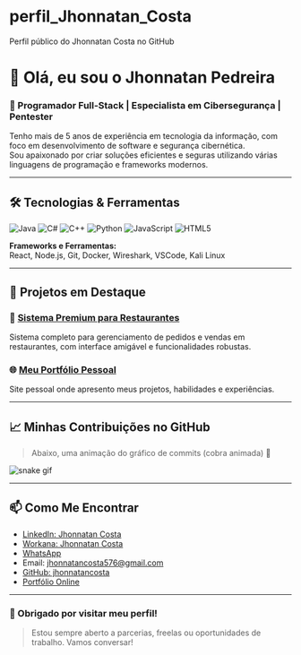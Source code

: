 # perfil_Jhonnatan_Costa
Perfil público do Jhonnatan Costa no GitHub
# 👋 Olá, eu sou o Jhonnatan Pedreira

### 🚀 Programador Full-Stack | Especialista em Cibersegurança | Pentester

Tenho mais de 5 anos de experiência em tecnologia da informação, com foco em desenvolvimento de software e segurança cibernética.  
Sou apaixonado por criar soluções eficientes e seguras utilizando várias linguagens de programação e frameworks modernos.

---

## 🛠️ Tecnologias & Ferramentas

![Java](https://img.shields.io/badge/Java-ED8B00?style=for-the-badge&logo=java&logoColor=white)
![C#](https://img.shields.io/badge/C%23-239120?style=for-the-badge&logo=c-sharp&logoColor=white)
![C++](https://img.shields.io/badge/C++-00599C?style=for-the-badge&logo=c%2B%2B&logoColor=white)
![Python](https://img.shields.io/badge/Python-3776AB?style=for-the-badge&logo=python&logoColor=white)
![JavaScript](https://img.shields.io/badge/JavaScript-F7DF1E?style=for-the-badge&logo=javascript&logoColor=black)
![HTML5](https://img.shields.io/badge/HTML5-E34F26?style=for-the-badge&logo=html5&logoColor=white)

**Frameworks e Ferramentas:**  
React, Node.js, Git, Docker, Wireshark, VSCode, Kali Linux

---

## 🌟 Projetos em Destaque

### 💼 [Sistema Premium para Restaurantes](https://lnkd.in/gSDdjFUA)  
Sistema completo para gerenciamento de pedidos e vendas em restaurantes, com interface amigável e funcionalidades robustas.

### 🌐 [Meu Portfólio Pessoal](https://jhonnatancosta.github.io/portfolio-JHONNATANCOSTA/index.html)  
Site pessoal onde apresento meus projetos, habilidades e experiências.

---

## 📈 Minhas Contribuições no GitHub

> Abaixo, uma animação do gráfico de commits (cobra animada) 🐍

![snake gif](https://github.com/jhonnatancosta/jhonnatancosta/blob/output/github-contribution-grid-snake.svg)

---

## 📫 Como Me Encontrar

- [LinkedIn: Jhonnatan Costa](https://www.linkedin.com/in/jhonnatan-costa-programador)
- [Workana: Jhonnatan Costa](https://www.workana.com/freelancer/6df627542189fab1f0516a6e11335434)
- [WhatsApp](https://wa.me/5565992701468)
- Email: jhonnatancosta576@gmail.com  
- [GitHub: jhonnatancosta](https://github.com/jhonnatancosta)
- [Portfólio Online](https://jhonnatancosta.github.io/portfolio-JHONNATANCOSTA/index.html)

---

### 🙏 Obrigado por visitar meu perfil!

> Estou sempre aberto a parcerias, freelas ou oportunidades de trabalho. Vamos conversar!

